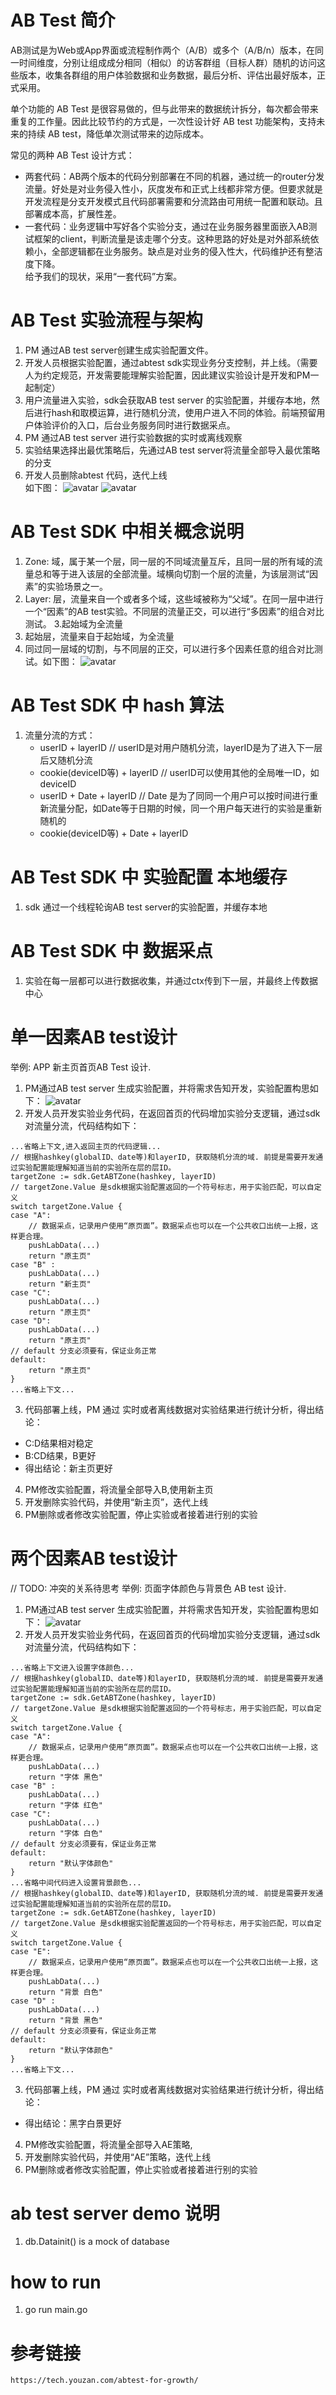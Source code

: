 # AB Test 简介
AB测试是为Web或App界面或流程制作两个（A/B）或多个（A/B/n）版本，在同一时间维度，分别让组成成分相同（相似）的访客群组（目标人群）随机的访问这些版本，收集各群组的用户体验数据和业务数据，最后分析、评估出最好版本，正式采用。    

单个功能的 AB Test 是很容易做的，但与此带来的数据统计拆分，每次都会带来重复的工作量。因此比较节约的方式是，一次性设计好 AB test 功能架构，支持未来的持续 AB test，降低单次测试带来的边际成本。  

常见的两种 AB Test 设计方式：  
- 两套代码：AB两个版本的代码分别部署在不同的机器，通过统一的router分发流量。好处是对业务侵入性小，灰度发布和正式上线都非常方便。但要求就是开发流程是分支开发模式且代码部署需要和分流路由可用统一配置和联动。且部署成本高，扩展性差。
- 一套代码：业务逻辑中写好各个实验分支，通过在业务服务器里面嵌入AB测试框架的client，判断流量是该走哪个分支。这种思路的好处是对外部系统依赖小，全部逻辑都在业务服务。缺点是对业务的侵入性大，代码维护还有整洁度下降。  
给予我们的现状，采用“一套代码”方案。  

# AB Test 实验流程与架构
1. PM 通过AB test server创建生成实验配置文件。
2. 开发人员根据实验配置，通过abtest sdk实现业务分支控制，并上线。（需要人为约定规范，开发需要能理解实验配置，因此建议实验设计是开发和PM一起制定）
3. 用户流量进入实验，sdk会获取AB test server 的实验配置，并缓存本地，然后进行hash和取模运算，进行随机分流，使用户进入不同的体验。前端预留用户体验评价的入口，后台业务服务同时进行数据采点。
4. PM 通过AB test server 进行实验数据的实时或离线观察
5. 实验结果选择出最优策略后，先通过AB test server将流量全部导入最优策略的分支
6. 开发人员删除abtest 代码，迭代上线   
如下图：
![avatar](system.png)
![avatar](system2.png)

# AB Test SDK 中相关概念说明
1. Zone: 域，属于某一个层，同一层的不同域流量互斥，且同一层的所有域的流量总和等于进入该层的全部流量。域横向切割一个层的流量，为该层测试“因素”的实验场景之一。
2. Layer: 层，流量来自一个或者多个域，这些域被称为“父域”。在同一层中进行一个“因素”的AB test实验。不同层的流量正交，可以进行“多因素”的组合对比测试。
3.起始域为全流量
4. 起始层，流量来自于起始域，为全流量
5. 同过同一层域的切割，与不同层的正交，可以进行多个因素任意的组合对比测试。如下图： 
![avatar](zone.png)


# AB Test SDK 中 hash 算法
1. 	流量分流的方式：
	- userID + layerID // userID是对用户随机分流，layerID是为了进入下一层后又随机分流
	- cookie(deviceID等) + layerID // userID可以使用其他的全局唯一ID，如 deviceID
	- userID + Date + layerID  // Date 是为了同同一个用户可以按时间进行重新流量分配，如Date等于日期的时候，同一个用户每天进行的实验是重新随机的
	- cookie(deviceID等) + Date + layerID

# AB Test SDK 中 实验配置 本地缓存
1. sdk 通过一个线程轮询AB test server的实验配置，并缓存本地

# AB Test SDK 中 数据采点
1. 实验在每一层都可以进行数据收集，并通过ctx传到下一层，并最终上传数据中心

# 单一因素AB test设计 
举例: APP 新主页首页AB Test 设计.  
1. PM通过AB test server 生成实验配置，并将需求告知开发，实验配置构思如下：
![avatar](one.png)  
2. 开发人员开发实验业务代码，在返回首页的代码增加实验分支逻辑，通过sdk 对流量分流，代码结构如下：
```
...省略上下文,进入返回主页的代码逻辑...
// 根据hashkey(globalID、date等)和layerID, 获取随机分流的域. 前提是需要开发通过实验配置能理解知道当前的实验所在层的层ID。
targetZone := sdk.GetABTZone(hashkey, layerID)
// targetZone.Value 是sdk根据实验配置返回的一个符号标志，用于实验匹配，可以自定义
switch targetZone.Value {
case "A":
	// 数据采点，记录用户使用“原页面”。数据采点也可以在一个公共收口出统一上报，这样更合理。
	pushLabData(...)
	return "原主页"
case "B" :
	pushLabData(...)
	return "新主页"
case "C":
	pushLabData(...)
	return "原主页"
case "D":
	pushLabData(...)
	return "原主页"
// default 分支必须要有，保证业务正常
default:
	return "原主页"
}
...省略上下文...
```
3. 代码部署上线，PM 通过 实时或者离线数据对实验结果进行统计分析，得出结论：
- C:D结果相对稳定
- B:CD结果，B更好
- 得出结论：新主页更好
4. PM修改实验配置，将流量全部导入B,使用新主页
5. 开发删除实验代码，并使用“新主页”，迭代上线
6. PM删除或者修改实验配置，停止实验或者接着进行别的实验

# 两个因素AB test设计
// TODO: 冲突的关系待思考
举例: 页面字体颜色与背景色 AB test 设计.  
1. PM通过AB test server 生成实验配置，并将需求告知开发，实验配置构思如下：
![avatar](two.png)  
2. 开发人员开发实验业务代码，在返回首页的代码增加实验分支逻辑，通过sdk 对流量分流，代码结构如下：
```
...省略上下文进入设置字体颜色...
// 根据hashkey(globalID、date等)和layerID, 获取随机分流的域. 前提是需要开发通过实验配置能理解知道当前的实验所在层的层ID。
targetZone := sdk.GetABTZone(hashkey, layerID)
// targetZone.Value 是sdk根据实验配置返回的一个符号标志，用于实验匹配，可以自定义
switch targetZone.Value {
case "A":
	// 数据采点，记录用户使用“原页面”。数据采点也可以在一个公共收口出统一上报，这样更合理。
	pushLabData(...)
	return "字体 黑色"
case "B" :
	pushLabData(...)
	return "字体 红色"
case "C":
	pushLabData(...)
	return "字体 白色"
// default 分支必须要有，保证业务正常
default:
	return "默认字体颜色"
}
...省略中间代码进入设置背景颜色...
// 根据hashkey(globalID、date等)和layerID, 获取随机分流的域. 前提是需要开发通过实验配置能理解知道当前的实验所在层的层ID。
targetZone := sdk.GetABTZone(hashkey, layerID)
// targetZone.Value 是sdk根据实验配置返回的一个符号标志，用于实验匹配，可以自定义
switch targetZone.Value {
case "E":
	// 数据采点，记录用户使用“原页面”。数据采点也可以在一个公共收口出统一上报，这样更合理。
	pushLabData(...)
	return "背景 白色"
case "D" :
	pushLabData(...)
	return "背景 黑色"
// default 分支必须要有，保证业务正常
default:
	return "默认字体颜色"
}
...省略上下文...
```
3. 代码部署上线，PM 通过 实时或者离线数据对实验结果进行统计分析，得出结论：
- 得出结论：黑字白景更好
4. PM修改实验配置，将流量全部导入AE策略,
5. 开发删除实验代码，并使用“AE”策略，迭代上线
6. PM删除或者修改实验配置，停止实验或者接着进行别的实验 

# ab test server demo 说明
1. db.Datainit() is a mock of database

# how to run
1. go run main.go

# 参考链接
```
https://tech.youzan.com/abtest-for-growth/
``` 